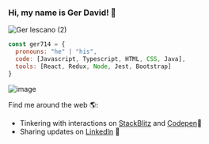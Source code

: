 ### Hi, my name is Ger David! 👋

![Ger lescano (2)](https://user-images.githubusercontent.com/62574447/123554254-74ff1c00-d755-11eb-88f7-081cec512d69.png)

```javascript
const ger714 = {
  pronouns: "he" | "his",
  code: [Javascript, Typescript, HTML, CSS, Java],
  tools: [React, Redux, Node, Jest, Bootstrap]
}
```

![image](https://media.giphy.com/media/xFkgeu7dhfgqqxJqmj/giphy.gif)

Find me around the web 🌎:
- Tinkering with interactions on [StackBlitz](https://stackblitz.com/@ger714) and [Codepen](https://stackblitz.com/@ger714)🏓
- Sharing updates on [LinkedIn](https://www.linkedin.com/in/germandavidlescano/) 💼

